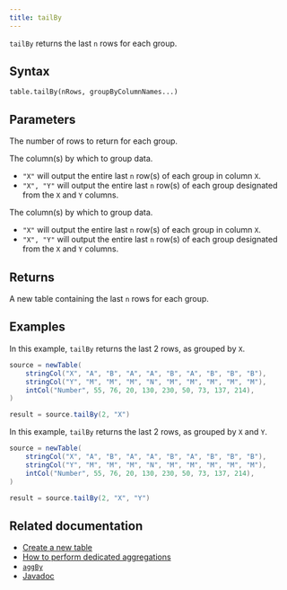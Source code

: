 ```yaml
---
title: tailBy
---
```


`tailBy` returns the last `n` rows for each group.

## Syntax

```
table.tailBy(nRows, groupByColumnNames...)
```

## Parameters

<ParamTable>
<Param name="nRows" type="long">

The number of rows to return for each group.

</Param>
<Param name="groupByColumnNames" type="String...">

The column(s) by which to group data.

- `"X"` will output the entire last `n` row(s) of each group in column `X`.
- `"X", "Y"` will output the entire last `n` row(s) of each group designated from the `X` and `Y` columns.

</Param>
<Param name="groupByColumnNames" type="Collection<String>">

The column(s) by which to group data.

- `"X"` will output the entire last `n` row(s) of each group in column `X`.
- `"X", "Y"` will output the entire last `n` row(s) of each group designated from the `X` and `Y` columns.

</Param>
</ParamTable>

## Returns

A new table containing the last `n` rows for each group.

## Examples

In this example, `tailBy` returns the last 2 rows, as grouped by `X`.

```groovy order=source,result
source = newTable(
    stringCol("X", "A", "B", "A", "A", "B", "A", "B", "B", "B"),
    stringCol("Y", "M", "M", "M", "N", "M", "M", "M", "M", "M"),
    intCol("Number", 55, 76, 20, 130, 230, 50, 73, 137, 214),
)

result = source.tailBy(2, "X")
```

In this example, `tailBy` returns the last 2 rows, as grouped by `X` and `Y`.

```groovy order=source,result
source = newTable(
    stringCol("X", "A", "B", "A", "A", "B", "A", "B", "B", "B"),
    stringCol("Y", "M", "M", "M", "N", "M", "M", "M", "M", "M"),
    intCol("Number", 55, 76, 20, 130, 230, 50, 73, 137, 214),
)

result = source.tailBy(2, "X", "Y")
```

## Related documentation

- [Create a new table](../../../how-to-guides/new-and-empty-table.md#newtable)
- [How to perform dedicated aggregations](../../../how-to-guides/dedicated-aggregations.md)
- [`aggBy`](./aggBy.md)
- [Javadoc](https://deephaven.io/core/javadoc/io/deephaven/engine/table/Table.html#tailBy(long,java.lang.String...))

<!--TODO: https://github.com/deephaven/deephaven-core/issues/778> -->
